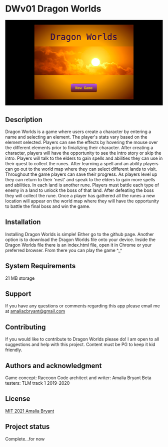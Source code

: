 # DWv01 Dragon Worlds

![New Game](/assets/screenshotNewGame.png)

## Description

Dragon Worlds is a game where users create a character by entering a name and selecting an element. The player's stats vary based on the element selected. Players can see the effects by hovering the mouse over the different elements prior to finializing their character. After creating a character, players will have the opportunity to see the intro story or skip the intro. Players will talk to the elders to gain spells and abilities they can use in their quest to collect the runes. After learning a spell and an ability players can go out to the world map where they can select different lands to visit. Throughout the game players can save their progress. As players level up they can return to their 'nest' and speak to the elders to gain more spells and abilities. In each land is another rune. Players must battle each type of enemy in a land to unlock the boss of that land. After defeating the boss they will collect the rune. Once a player has gathered all the runes a new location will appear on the world map where they will have the opportunity to battle the final boss and win the game.

## Installation

Installing Dragon Worlds is simple! Either go to the github page. Another option is to download the Dragon Worlds file onto your device. Inside the Dragon Worlds file there is an index.html file, open it in Chrome or your preferred browser. From there you can play the game ^\_^

## System Requirements

21 MB storage

## Support

If you have any questions or comments regarding this app please email me at amaliacbryant@gmail.com

## Contributing

If you would like to contribute to Dragon Worlds please do! I am open to all suggestions and help with this project. Content must be PG to keep it kid friendly.

## Authors and acknowledgment

Game concept: Raccoon
Code architect and writer: Amalia Bryant
Beta testers: TLM track 1 2019-2020

## License

[MIT 2021 Amalia Bryant](https://choosealicense.com/licenses/mit/)

## Project status

Complete...for now
